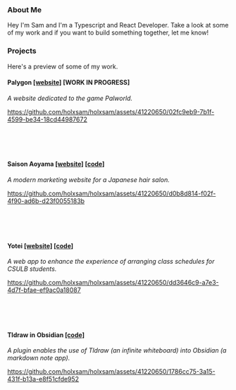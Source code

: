 ### About Me

Hey I'm Sam and I'm a Typescript and React Developer. Take a look at some of my work and if you want to build something together, let me know!

### Projects

Here's a preview of some of my work.

#### Palygon [[website]](https://www.palygon.com/pal/deck) [WORK IN PROGRESS]
_A website dedicated to the game Palworld._

https://github.com/holxsam/holxsam/assets/41220650/02fc9eb9-7b1f-4599-be34-18cd44987672

<br />
<br />
<br />

#### Saison Aoyama [[website]](https://saisonaoyama.vercel.app/) [[code]](https://github.com/holxsam/saisonaoyama)
_A modern marketing website for a Japanese hair salon._

https://github.com/holxsam/holxsam/assets/41220650/d0b8d814-f02f-4f90-ad6b-d23f0055183b

<br />
<br />
<br />

#### Yotei [[website]](https://yotei.org) [[code]](https://github.com/holxsam/yotei)
_A web app to enhance the experience of arranging class schedules for CSULB students._

https://github.com/holxsam/holxsam/assets/41220650/dd3646c9-a7e3-4d7f-bfae-ef9ac0a18087

<br />
<br />
<br />

#### Tldraw in Obsidian [[code]](https://github.com/holxsam/tldraw-in-obsidian)
_A plugin enables the use of Tldraw (an infinite whiteboard) into Obsidian (a markdown note app)._

https://github.com/holxsam/holxsam/assets/41220650/1786cc75-3a15-431f-b13a-e8f51cfde952



